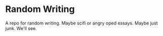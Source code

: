 # Random Writing

A repo for random writing. Maybe scifi or angry oped essays. Maybe just junk. We'll see.
